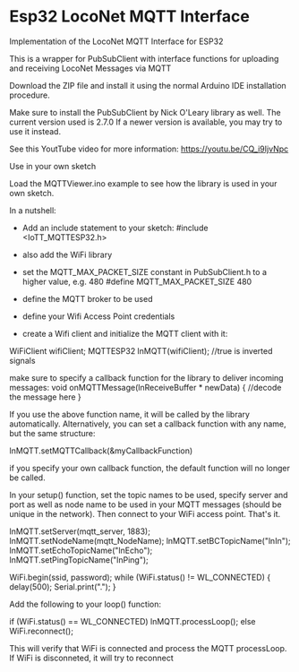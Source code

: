 # Esp32 LocoNet MQTT Interface

Implementation of the LocoNet MQTT Interface for ESP32

This is a wrapper for PubSubClient with interface functions for uploading and receiving LocoNet Messages via MQTT

Download the ZIP file and install it using the normal Arduino IDE installation procedure. 

Make sure to install the PubSubClient by Nick O'Leary library as well. The current version used is 2.7.0 If a newer version is available, you may try to use it instead.

See this YoutTube video for more information:
https://youtu.be/CQ_i9IjvNpc

Use in your own sketch

Load the MQTTViewer.ino example to see how the library is used in your own sketch.

In a nutshell:

- Add an include statement to your sketch: #include <IoTT_MQTTESP32.h>
- also add the WiFi library
- set the MQTT_MAX_PACKET_SIZE constant in PubSubClient.h  to a higher value, e.g. 480
  #define MQTT_MAX_PACKET_SIZE 480


- define the MQTT broker to be used
- define your Wifi Access Point credentials

- create a Wifi client and initialize the MQTT client with it:

WiFiClient wifiClient;
MQTTESP32 lnMQTT(wifiClient); //true is inverted signals

make sure to specify a callback function for the library to deliver incoming messages:
void onMQTTMessage(lnReceiveBuffer * newData)
{
  //decode the message here
}

If you use the above function name, it will be called by the library automatically. Alternatively, you can set a callback function with any name, but the same structure:

lnMQTT.setMQTTCallback(&myCallbackFunction)

if you specify your own callback function, the default function will no longer be called.

In your setup() function, set the topic names to be used, specify server and port as well as node name to be used in your MQTT messages (should be unique in the network).
Then connect to your WiFi access point. That's it.

  lnMQTT.setServer(mqtt_server, 1883);
  lnMQTT.setNodeName(mqtt_NodeName);
  lnMQTT.setBCTopicName("lnIn");
  lnMQTT.setEchoTopicName("lnEcho");
  lnMQTT.setPingTopicName("lnPing");

  WiFi.begin(ssid, password);
  while (WiFi.status() != WL_CONNECTED) {
      delay(500);
      Serial.print(".");
  }

Add the following to your loop() function:

  if (WiFi.status() == WL_CONNECTED) 
    lnMQTT.processLoop();
  else
    WiFi.reconnect();

This will verify that WiFi is connected and process the MQTT processLoop. If WiFi is disconneted, it will try to reconnect



